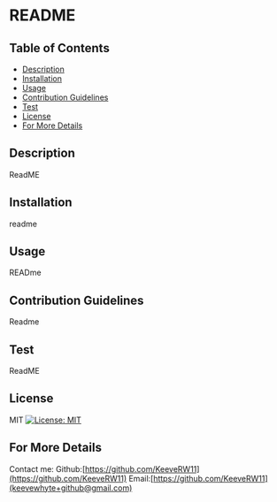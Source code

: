 
  # README

  ## Table of Contents
  * [Description](#description)
  * [Installation](#installation)
  * [Usage](#usage)
  * [Contribution Guidelines](#contribution)
  * [Test](#test)
  * [License](#license)
  * [For More Details](#questions)
  ## Description
  ReadME
  ## Installation 
  readme
  ## Usage 
  READme
  ## Contribution Guidelines
  Readme
  ## Test
  ReadME
  ## License
  MIT [![License: MIT](https://img.shields.io/badge/License-MIT-yellow.svg)](https://opensource.org/licenses/MIT)
  ## For More Details
  Contact me:
  Github:[https://github.com/KeeveRW11](https://github.com/KeeveRW11)
  Email:[https://github.com/KeeveRW11](keevewhyte+github@gmail.com)

